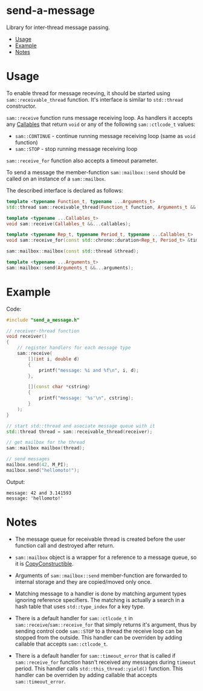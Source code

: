 # send-a-message

Library for inter-thread message passing.

- [Usage](#usage)
- [Example](#example)
- [Notes](#notes)



# Usage

To enable thread for message receving, it should be started using `sam::receivable_thread` function. It's interface is similar to `std::thread` constructor.

`sam::receive` function runs message receiving loop. As handlers it accepts any [Callables](http://en.cppreference.com/w/cpp/concept/Callable) that return `void` or any of the following `sam::ctlcode_t` values:
* `sam::CONTINUE` - continue running message receiving loop (same as `void` function)
* `sam::STOP` - stop running message receiving loop

`sam::receive_for` function also accepts a timeout parameter.

To send a message the member-function `sam::mailbox::send` should be called on an instance of a `sam::mailbox`.

The described interface is declared as follows:

```C++
template <typename Function_t, typename ...Arguments_t>
std::thread sam::receivable_thread(Function_t function, Arguments_t &&...arguments);
```

```C++
template <typename ...Callables_t>
void sam::receive(Callables_t &&...callables);
```

```C++
template <typename Rep_t, typename Period_t, typename ...Callables_t>
void sam::receive_for(const std::chrono::duration<Rep_t, Period_t> &timeout, Callables_t &&...callables);
```

```C++
sam::mailbox::mailbox(const std::thread &thread);
```

```C++
template <typename ...Arguments_t>
sam::mailbox::send(Arguments_t &&...arguments);
```



# Example

Code:
```C++
#include "send_a_message.h"
```

```C++
// receiver-thread function
void receiver()
{
	// register handlers for each message type
	sam::receive(
		[](int i, double d)
		{
			printf("message: %i and %f\n", i, d);
		},

		[](const char *cstring)
		{
			printf("message: '%s'\n", cstring);
		}
	);
}
```

```C++
// start std::thread and asociate message queue with it
std::thread thread = sam::receivable_thread(receiver);

// get mailbox for the thread
sam::mailbox mailbox(thread);

// send messages
mailbox.send(42, M_PI);
mailbox.send("hellomoto!");
```

Output:
```
message: 42 and 3.141593
message: 'hellomoto!'
```



# Notes

* The message queue for receivable thread is created before the user function call and destroyed after return.

* `sam::mailbox` object is a wrapper for a reference to a message queue, so it is [CopyConstructible](http://en.cppreference.com/w/cpp/concept/CopyConstructible).

* Arguments of `sam::mailbox::send` member-function are forwarded to internal storage and they are copied/moved only once.

* Matching message to a handler is done by matching argument types ignoring reference specifiers. The matching is actually a search in a hash table that uses `std::type_index` for a key type.

* There is a default handler for `sam::ctlcode_t` in `sam::receive`/`sam::receive_for` that simply returns it's argument, thus by sending control code `sam::STOP` to a thread the receive loop can be stopped from the outside. This handler can be overriden by adding callable that accepts `sam::ctlcode_t`.

* There is a default handler for `sam::timeout_error` that is called if `sam::receive_for` function hasn't received any messages during `timeout` period. This handler calls `std::this_thread::yield()` function. This handler can be overriden by adding callable that accepts `sam::timeout_error`.

